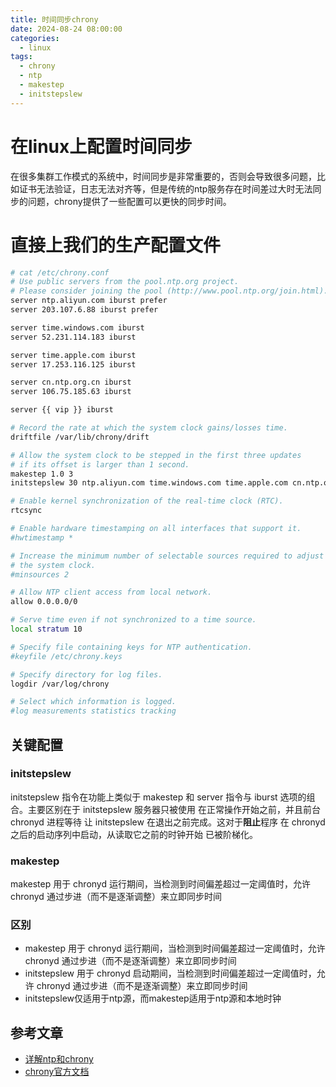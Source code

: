 ```yaml
---
title: 时间同步chrony
date: 2024-08-24 08:00:00
categories: 
  - linux
tags:
  - chrony
  - ntp
  - makestep
  - initstepslew
---
```

# 在linux上配置时间同步
在很多集群工作模式的系统中，时间同步是非常重要的，否则会导致很多问题，比如证书无法验证，日志无法对齐等，但是传统的ntp服务存在时间差过大时无法同步的问题，chrony提供了一些配置可以更快的同步时间。
# 直接上我们的生产配置文件
```bash
# cat /etc/chrony.conf
# Use public servers from the pool.ntp.org project.
# Please consider joining the pool (http://www.pool.ntp.org/join.html).
server ntp.aliyun.com iburst prefer
server 203.107.6.88 iburst prefer

server time.windows.com iburst
server 52.231.114.183 iburst

server time.apple.com iburst
server 17.253.116.125 iburst

server cn.ntp.org.cn iburst
server 106.75.185.63 iburst

server {{ vip }} iburst

# Record the rate at which the system clock gains/losses time.
driftfile /var/lib/chrony/drift

# Allow the system clock to be stepped in the first three updates
# if its offset is larger than 1 second.
makestep 1.0 3
initstepslew 30 ntp.aliyun.com time.windows.com time.apple.com cn.ntp.org.cn 203.107.6.88 52.231.114.183 17.253.116.125 106.75.185.63 {{ vip }}

# Enable kernel synchronization of the real-time clock (RTC).
rtcsync

# Enable hardware timestamping on all interfaces that support it.
#hwtimestamp *

# Increase the minimum number of selectable sources required to adjust
# the system clock.
#minsources 2

# Allow NTP client access from local network.
allow 0.0.0.0/0

# Serve time even if not synchronized to a time source.
local stratum 10

# Specify file containing keys for NTP authentication.
#keyfile /etc/chrony.keys

# Specify directory for log files.
logdir /var/log/chrony

# Select which information is logged.
#log measurements statistics tracking
```
## 关键配置
### initstepslew   
initstepslew 指令在功能上类似于 makestep 和 server 指令与 iburst 选项的组合。主要区别在于 initstepslew 服务器只被使用 在正常操作开始之前，并且前台 chronyd 进程等待 让 initstepslew 在退出之前完成。这对于**阻止**程序 在 chronyd 之后的启动序列中启动，从读取它之前的时钟开始 已被阶梯化。
### makestep
makestep 用于 chronyd 运行期间，当检测到时间偏差超过一定阈值时，允许 chronyd 通过步进（而不是逐渐调整）来立即同步时间
### 区别
- makestep 用于 chronyd 运行期间，当检测到时间偏差超过一定阈值时，允许 chronyd 通过步进（而不是逐渐调整）来立即同步时间
- initstepslew 用于 chronyd 启动期间，当检测到时间偏差超过一定阈值时，允许 chronyd 通过步进（而不是逐渐调整）来立即同步时间
- initstepslew仅适用于ntp源，而makestep适用于ntp源和本地时钟
## 参考文章
- [详解ntp和chrony](https://blog.csdn.net/wangjie72270/article/details/122196213)
- [chrony官方文档](https://chrony-project.org/doc/3.5/chrony.conf.html)